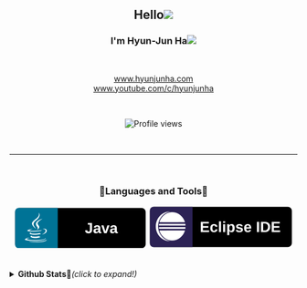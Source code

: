 <!--
### Hi there 👋

**Kim-SuBin/Kim-SuBin** is a ✨ _special_ ✨ repository because its `README.md` (this file) appears on your GitHub profile.

Here are some ideas to get you started:

- 🔭 I’m currently working on ...
- 🌱 I’m currently learning ...
- 👯 I’m looking to collaborate on ...
- 🤔 I’m looking for help with ...
- 💬 Ask me about ...
- 📫 How to reach me: ...
- 😄 Pronouns: ...
- ⚡ Fun fact: ...
-->



<div align="center">
  <h2>Hello<img src="https://media.giphy.com/media/hvRJCLFzcasrR4ia7z/giphy.gif" width="25px"></h2>
  <h3>
  I'm Hyun-Jun Ha<img src="https://media.giphy.com/media/Hy3w28kJ4j7vdTsi9s/giphy.gif" width="45px">
  </h3><br />
  
  www.hyunjunha.com
    <br />
www.youtube.com/c/hyunjunha
</div>

<br />
<div align="center">

  ![Profile views](https://gpvc.arturio.dev/s-rachmaninoff)

</div>

<br />

---

<br />

<div align="center">

<h3>💙Languages and Tools💙</h3>

<img src="https://github.com/Kim-SuBin/Kim-SuBin/blob/master/svg/dev/languages/java.svg" alt="java" />
<img src="https://github.com/Kim-SuBin/Kim-SuBin/blob/master/svg/dev/tool/eclipseide.svg" alt="eclipside" />

</div>

<br />
<br />
<details>
<summary><b>Github Stats🐤</b><i>(click to expand!)</i></summary>
  
[![Anurag's github stats](https://github-readme-stats.vercel.app/api?username=s-rachmaninoff)](https://github.com/anuraghazra/github-readme-stats)

</details>


<!--
<h3> My favorite Repositories </h3>

<a href="https://github.com/Kim-SuBin/TIL">
  <img align="left" src="https://github-readme-stats.vercel.app/api/pin/?username=Kim-SuBin&repo=TIL&theme=vue&show_icons=true" />
</a>
-->
